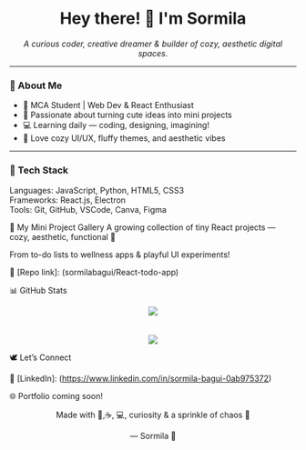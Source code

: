 <h1 align="center">Hey there! 🌸 I'm Sormila</h1>
<p align="center">
  <em>A curious coder, creative dreamer & builder of cozy, aesthetic digital spaces.</em>  
</p>

---

### 🌼 About Me

- 🌷 MCA Student | Web Dev & React Enthusiast
- 🎨 Passionate about turning cute ideas into mini projects
- 💻 Learning daily — coding, designing, imagining!
- 🌸 Love cozy UI/UX, fluffy themes, and aesthetic vibes

---

### 🌸 Tech Stack


Languages:   JavaScript, Python, HTML5, CSS3  
Frameworks:  React.js, Electron<br>
Tools:       Git, GitHub, VSCode, Canva, Figma  

🧁 My Mini Project Gallery
A growing collection of tiny React projects — cozy, aesthetic, functional 💖

From to-do lists to wellness apps & playful UI experiments!

🧪 [Repo link]: (sormilabagui/React-todo-app)

📊 GitHub Stats
<p align="center"> <img src="https://github-readme-stats.vercel.app/api?username=sormilabagui&show_icons=true&theme=tokyonight" /> <br> <br> <br> <img src="https://github-readme-streak-stats.herokuapp.com/?user=sormilabagui&theme=tokyonight" /> </p>
🕊 Let’s Connect

💼 [LinkedIn]: (https://www.linkedin.com/in/sormila-bagui-0ab975372)

🌐 Portfolio coming soon!

<p align="center"> Made with 💜,☕, 💻, curiosity & a sprinkle of chaos 🌙 </p>   
<p align="center">— Sormila 🌼</p>
